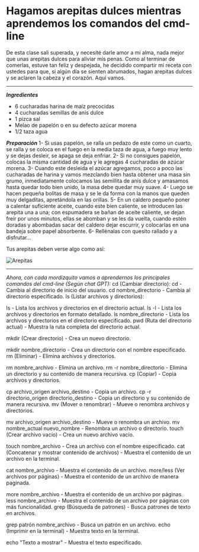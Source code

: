 # Hagamos arepitas dulces mientras aprendemos los comandos del cmd- line

De esta clase sali superada, y necesité darle amor a mi alma, nada mejor que unas arepitas dulces para aliviar mis penas. 
Como al terminar de comerlas, estuve tan feliz y despejada, he decidido compartir mi receta con ustedes para que, si algún día se sienten abrumados, hagan arepitas dulces y se
aclaren la cabeza y el corazón. Aquí vamos.

*******************************************************************************************************************************************************

***Ingredientes***
- 6 cucharadas harina de maíz precocidas
- 4 cucharadas semillas de anís dulce
- 1 pizca sal
- Melao de papelón o en su defecto azúcar morena
- 1/2 taza agua

***Preparación***
1- Si usas papelón, se ralla un pedazo de este como un cuarto, se ralla y se coloca en el fuego en la media taza de agua, a fuego muy lento y se dejas desleir, se apaga se deja enfriar.
2- Si no consigues papelón, colocas la misma cantidad de agua y le agregas 4 cucharadas de azúcar morena.
3- Cuando este desleida el azúcar agregamos, poco a poco las cucharadas de harina y vamos mezclando bien hasta obtener una masa sin grumo, inmediatamente colocamos las semillita de anís dulce y amasamos hasta quedar todo bien unido, la masa debe quedar muy suave.
4- Luego se hacen pequeña bolitas de masa y se le da forma con la manos que queden muy delgaditas, apretándola en las orillas.
5- En un caldero pequeño poner a calentar suficiente aceite, cuando este bien caliente, se introducen las arepita una a una; con espumadera se bañan de aceite caliente, se dejan freír por unos minutos, ellas se abomban y se les da vuelta, cuando estén doradas y abombadas sacar del caldero dejar escurrir, y colocarlas en una bandeja sobre papel absorbente.
6- Rellénalas con quesito rallado y a disfrutar... 

Tus arepitas deben verse algo como así:

![Arepitas](https://github.com/majoperdomo/CommandLine/assets/141275874/d7bcb3c7-d903-4ef9-9332-d7baca5acf20)

*******************************************************************************************************************************************************

*Ahora, con cada mordizquito vamos a aprendernos los principales comandos del cmd-line (Según chat GPT):*
cd (Cambiar directorio):
cd - Cambia al directorio de inicio del usuario.
cd nombre_directorio - Cambia al directorio especificado.
ls (Listar archivos y directorios):

ls - Lista los archivos y directorios en el directorio actual.
ls -l - Lista los archivos y directorios en formato detallado.
ls nombre_directorio - Lista los archivos y directorios en el directorio especificado.
pwd (Ruta del directorio actual) - Muestra la ruta completa del directorio actual.

mkdir (Crear directorio) - Crea un nuevo directorio.

mkdir nombre_directorio - Crea un directorio con el nombre especificado.
rm (Eliminar) - Elimina archivos y directorios.

rm nombre_archivo - Elimina un archivo.
rm -r nombre_directorio - Elimina un directorio y su contenido de manera recursiva.
cp (Copiar) - Copia archivos y directorios.

cp archivo_origen archivo_destino - Copia un archivo.
cp -r directorio_origen directorio_destino - Copia un directorio y su contenido de manera recursiva.
mv (Mover o renombrar) - Mueve o renombra archivos y directorios.

mv archivo_origen archivo_destino - Mueve o renombra un archivo.
mv nombre_actual nuevo_nombre - Renombra un archivo o directorio.
touch (Crear archivo vacío) - Crea un nuevo archivo vacío.

touch nombre_archivo - Crea un archivo con el nombre especificado.
cat (Concatenar y mostrar contenido de archivos) - Muestra el contenido de un archivo en la terminal.

cat nombre_archivo - Muestra el contenido de un archivo.
more/less (Ver archivos por páginas) - Muestra el contenido de un archivo de manera paginada.

more nombre_archivo - Muestra el contenido de un archivo por páginas.
less nombre_archivo - Muestra el contenido de un archivo por páginas con más funcionalidad.
grep (Búsqueda de patrones) - Busca patrones de texto en archivos.

grep patrón nombre_archivo - Busca un patrón en un archivo.
echo (Imprimir en la terminal) - Muestra texto en la terminal.

echo "Texto a mostrar" - Muestra el texto especificado.
